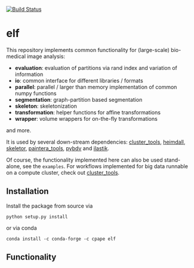 [![Build Status](https://travis-ci.com/constantinpape/elf.svg?branch=master)](https://travis-ci.com/constantinpape/elf)

# elf

This repository implements common functionality for (large-scale) bio-medical image analysis:
- **evaluation**: evaluation of partitions via rand index and variation of information
- **io**: common interface for different libraries / formats 
- **parallel**: parallel / larger than memory implementation of common numpy functions
- **segmentation**: graph-partition based segmentation
- **skeleton**: skeletonization
- **transformation**: helper functions for affine transformations
- **wrapper**: volume wrappers for on-the-fly transformations

and more.

It is used by several down-stream dependencies:
[cluster_tools](https://github.com/constantinpape/cluster_tools), [heimdall](https://github.com/constantinpape/heimdall),
[skeletor](https://github.com/constantinpape/skeletor), [paintera_tools](https://github.com/constantinpape/paintera_tools), [pybdv](https://github.com/constantinpape/pybdv) and [ilastik](https://github.com/ilastik/ilastik).

Of course, the functionality implemented here can also be used stand-alone, see the `examples`.
For workflows implemented for big data runnable on a compute cluster, check out [cluster_tools](https://github.com/constantinpape/cluster_tools).

## Installation

Install the package from source via
```
python setup.py install
```
or via conda
```
conda install -c conda-forge -c cpape elf
```

## Functionality



